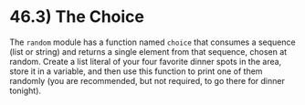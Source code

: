# 46.3) The Choice

The `random` module has a function named `choice` that consumes a sequence (list
or string) and returns a single element from that sequence, chosen at random.
Create a list literal of your four favorite dinner spots in the area, store it
in a variable, and then use this function to print one of them randomly (you are
recommended, but not required, to go there for dinner tonight).
